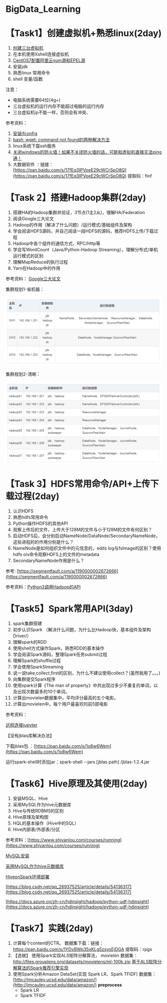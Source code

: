 # BigData_Learning

# 【Task1】创建虚拟机+熟悉linux(2day)

1. [创建三台虚拟机](https://mp.weixin.qq.com/s/WkjX8qz7nYvuX4k9vaCdZQ) 
2. 在本机使用Xshell连接虚拟机 
3. [CentOS7配置阿里云yum源和EPEL源](https://www.cnblogs.com/jimboi/p/8437788.html)
4. 安装jdk 
5. 熟悉linux 常用命令  
6. shell 变量/函数

注意：
* 电脑系统需要64位(4g+)
* 三台虚拟机的运行内存不能超过电脑的运行内存
* 三台虚拟机ip不能一样，否则会有冲突、



参考资料：
 1. [安装ifconfig](https://jingyan.baidu.com/article/363872ec26bd0f6e4aa16f59.html)
 2. [bash: wget: command not found的两种解决方法](https://www.cnblogs.com/areyouready/p/8909665.html)
 3. linux系统下载ssh服务
 4. [关闭windows的防火墙！如果不关闭防火墙的话，可能和虚拟机直接无法ping通！](https://www.linuxidc.com/Linux/2017-11/148427.htm)
 5. 大数据软件 ：链接：[https://pan.baidu.com/s/17fEq3IPVoeE29cWCrSpO8Q](https://pan.baidu.com/s/17fEq3IPVoeE29cWCrSpO8Q) 提取码：finf 


# 【Task 2】搭建Hadoop集群(2day)

1. 搭建HA的Hadoop集群并验证，3节点(1主2从)，理解HA/Federation
2. 阅读Google三大论文
3. Hadoop的作用（解决了什么问题）/运行模式/基础组件及架构
4. 学会阅读HDFS源码，并自己阅读一段HDFS的源码，推荐HDFS上传/下载过程
5. Hadoop中各个组件的通信方式，RPC/Http等
6. 学会写WordCount（Java/Python-Hadoop Streaming），理解分布式/单机运行模式的区别
7. 理解MapReduce的执行过程
8. Yarn在Hadoop中的作用

参考资料：
[Google三大论文](https://blog.csdn.net/w1573007/article/details/52966742)

集群规划1-省机器：

![image](pic/集群规划1.jpg)
 
集群规划2-清晰：

![image](pic/集群规划2.jpg)


# 【Task 3】HDFS常用命令/API+上传下载过程(2day)
1. 认识HDFS
2. 熟悉hdfs常用命令
3. Python操作HDFS的其他API
4. 观察上传后的文件，上传大于128M的文件与小于128M的文件有何区别？
5. 启动HDFS后，会分别启动NameNode/DataNode/SecondaryNameNode，这些进程的的作用分别是什么？
6. NameNode是如何组织文件中的元信息的，edits log与fsImage的区别？使用hdfs oiv命令观察HDFS上的文件的metadata
7. SecondaryNameNode作用是什么？


参考: [https://segmentfault.com/a/1190000002672666](https://segmentfault.com/a/1190000002672666)

参考资料：[Python3调用Hadoop的API](https://www.cnblogs.com/sss4/p/10443497.html)



# 【Task5】Spark常用API(3day)
 1. spark集群搭建
 2. 初步认识Spark （解决什么问题，为什么比Hadoop快，基本组件及架构Driver/）
 3. 理解spark的RDD
 4. 使用shell方式操作Spark，熟悉RDD的基本操作
 5. 学会阅读Spark源码，整理Spark任务submit过程
 6. 理解Spark的shuffle过程
 7. 学会使用SparkStreaming
 8. 说一说take,collect,first的区别，为什么不建议使用collect？(虽然我用了。。。)
 9. 向集群提交Spark程序
 10. 使用spark计算《The man of property》中共出现过多少不重复的单词，以及出现次数最多的10个单词。 
 11. 计算出movielen数据集中，平均评分最高的五个电影。
 12. 计算出movielen中，每个用户最喜欢的前5部电影

参考资料：

[远程连接jupyter](https://blog.csdn.net/qq_18293213/article/details/72910834)

【没有jblas库解决办法】

下载jblas包 ：[https://pan.baidu.com/s/1o8w6Wem](https://pan.baidu.com/s/1o8w6Wem)

运行spark-shell时添加jar：spark-shell --jars [jblas path] /jblas-1.2.4.jar


# 【Task6】Hive原理及其使用(2day)
1. 安装MSQL、Hive
2. 采用MySQL作为hive元数据库
3. Hive与传统RDBMS的区别
4. HIve原理及架构图
5. HQL的基本操作（Hive中的SQL）
6. Hive内部表/外部表/分区


参考资料：[https://www.shiyanlou.com/courses/running](https://www.shiyanlou.com/courses/running)  

[MySQL安装](https://blog.csdn.net/z13615480737/article/details/78906598)

[采用MySQL作为hive元数据库](https://blog.csdn.net/u010003835/article/details/80324038)

[HiveonSpark环境部署](https://www.cnblogs.com/xinfang520/p/7684605.html)

[https://blog.csdn.net/qq_26937525/article/details/54136317](https://blog.csdn.net/qq_26937525/article/details/54136317)

[https://docs.azure.cn/zh-cn/hdinsight/hadoop/python-udf-hdinsight](https://docs.azure.cn/zh-cn/hdinsight/hadoop/python-udf-hdinsight)




# 【Task7】实践(2day)
1. 计算每个content的CTR。
数据集下载：链接：https://pan.baidu.com/s/1YDvBWp35xKLg5zsysEjDGA 提取码：rpgs 
2. 【选做】 使用Spark实现ALS矩阵分解算法，
movielen 数据集：http://files.grouplens.org/datasets/movielens/ml-100k.zip
 [基于ALS矩阵分解算法的Spark推荐引擎实现](https://www.cnblogs.com/muchen/p/6882465.html)
3. 使用Spark分析Amazon DataSet(实现 Spark LR、Spark TFIDF)
数据集：[http://jmcauley.ucsd.edu/data/amazon/](http://jmcauley.ucsd.edu/data/amazon/)
**preprocess**
	* Spark LR
	* Spark TFIDF
